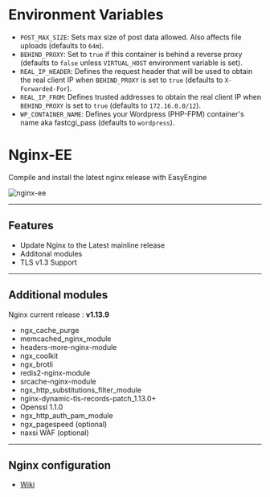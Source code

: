 # Environment Variables

* `POST_MAX_SIZE`: Sets max size of post data allowed. Also affects file uploads (defaults to `64m`).
* `BEHIND_PROXY`: Set to `true` if this container is behind a reverse proxy (defaults to `false` unless `VIRTUAL_HOST` environment variable is set).
* `REAL_IP_HEADER`: Defines the request header that will be used to obtain the real client IP when `BEHIND_PROXY` is set to `true` (defaults to `X-Forwarded-For`).
* `REAL_IP_FROM`: Defines trusted addresses to obtain the real client IP when `BEHIND_PROXY` is set to `true` (defaults to `172.16.0.0/12`).
* `WP_CONTAINER_NAME`: Defines your Wordpress (PHP-FPM) container's name aka fastcgi_pass (defaults to `wordpress`).

# Nginx-EE 

Compile and install the latest nginx release with EasyEngine

![nginx-ee](https://raw.githubusercontent.com/VirtuBox/nginx-ee/master/nginx-ee.png)

-----
## Features
* Update Nginx to the Latest mainline release 
* Additonal modules
* TLS v1.3 Support

-----

## Additional modules 

Nginx current release : **v1.13.9**

* ngx_cache_purge
* memcached_nginx_module
* headers-more-nginx-module
* ngx_coolkit
* ngx_brotli
* redis2-nginx-module
* srcache-nginx-module
* ngx_http_substitutions_filter_module
* nginx-dynamic-tls-records-patch_1.13.0+
* Openssl 1.1.0
* ngx_http_auth_pam_module
* ngx_pagespeed (optional)
* naxsi WAF (optional)
-----

##  Nginx configuration 

* [Wiki](https://github.com/VirtuBox/nginx-ee/wiki/)
